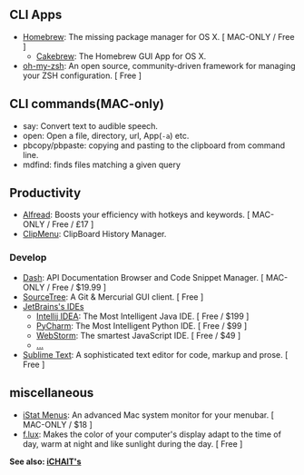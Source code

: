 ## CLI Apps
- [Homebrew](http://brew.sh/): The missing package manager for OS X. [ MAC-ONLY / Free ]
    + [Cakebrew](https://www.cakebrew.com/): The Homebrew GUI App for OS X.
- [oh-my-zsh](http://ohmyz.sh/): An open source, community-driven framework for managing your ZSH configuration. [ Free ]

## CLI commands(MAC-only)
- say: Convert text to audible speech.
- open: Open a file, directory, url, App(`-a`) etc.
- pbcopy/pbpaste: copying and pasting to the clipboard from command line.
- mdfind: finds files matching a given query

## Productivity
- [Alfread](https://www.alfredapp.com/): Boosts your efficiency with hotkeys and keywords. [ MAC-ONLY / Free / £17 ]
- [ClipMenu](http://www.clipmenu.com/): ClipBoard History Manager.
### Develop
- [Dash](https://kapeli.com/dash): API Documentation Browser and Code Snippet Manager. [ MAC-ONLY / Free / $19.99 ]
- [SourceTree](https://www.sourcetreeapp.com/): A Git & Mercurial GUI client. [ Free ]
- [JetBrains's IDEs](https://www.jetbrains.com/)
    + [Intellij IDEA](https://www.jetbrains.com/idea): The Most Intelligent Java IDE. [ Free / $199 ]
    + [PyCharm](https://www.jetbrains.com/pycharm): The Most Intelligent Python IDE. [ Free / $99 ]
    + [WebStorm](https://www.jetbrains.com/webstorm): The smartest JavaScript IDE. [ Free / $49 ]
    + [...](https://www.jetbrains.com/products.html)
- [Sublime Text](http://www.sublimetext.com/3): A sophisticated text editor for code, markup and prose. [ Free ]


## miscellaneous
- [iStat Menus](https://bjango.com/mac/istatmenus/): An advanced Mac system monitor for your menubar. [ MAC-ONLY / $18 ]
- [f.lux](https://justgetflux.com/): Makes the color of your computer's display adapt to the time of day, warm at night and like sunlight during the day. [ Free ]



**See also: [iCHAIT's](https://github.com/iCHAIT/awesome-osx)**
